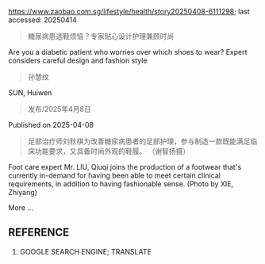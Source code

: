 https://www.zaobao.com.sg/lifestyle/health/story20250408-6111298; last accessed: 20250414

> 糖尿病患选鞋烦恼？专家贴心设计护理兼顾时尚

Are you a diabetic patient who worries over which shoes to wear? Expert considers careful design and fashion style

> 孙慧纹

SUN, Huiwen

> 发布/2025年4月8日 

Published on 2025-04-08

> 足部治疗师刘秋棋为改善糖尿病患者的足部护理，参与制造一款既能满足临床功能要求，又具备时尚外观的鞋履。 （谢智扬摄）

Foot care expert Mr. LIU, Qiuqi joins the production of a footwear that's currently in-demand for having been able to meet certain clinical requirements, in addition to having fashionable sense. (Photo by XIE, Zhiyang)

More ...

## REFERENCE

1) GOOGLE SEARCH ENGINE; TRANSLATE
